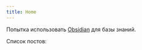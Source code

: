 ```yaml
---
title: Home
---
```


Попытка использовать [Obsidian](Obsidian.md) для базы знаний.


Список постов:

